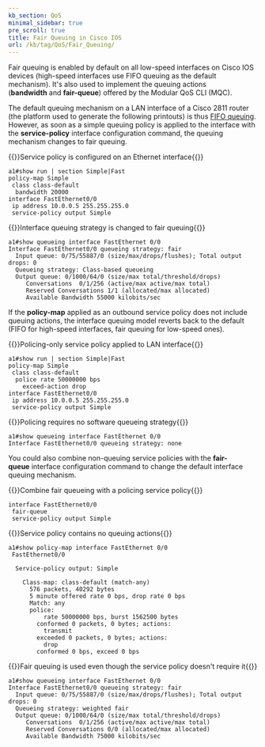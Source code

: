 ```yaml
---
kb_section: QoS
minimal_sidebar: true
pre_scroll: true
title: Fair Queuing in Cisco IOS
url: /kb/tag/QoS/Fair_Queuing/
---
```

Fair queuing is enabled by default on all low-speed interfaces on Cisco IOS devices (high-speed interfaces use FIFO queuing as the default mechanism). It's also used to implement the queuing actions (**bandwidth** and **fair-queue**) offered by the Modular QoS CLI (MQC).

The default queuing mechanism on a LAN interface of a Cisco 2811 router (the platform used to generate the following printouts) is thus [FIFO queuing](/kb/tag/QoS/FIFO_Queuing/). However, as soon as a simple queuing policy is applied to the interface with the **service-policy** interface configuration command, the queuing mechanism changes to fair queuing.

{{<cc>}}Service policy is configured on an Ethernet interface{{</cc>}}
```
a1#show run | section Simple|Fast
policy-map Simple
 class class-default
  bandwidth 20000
interface FastEthernet0/0
 ip address 10.0.0.5 255.255.255.0
 service-policy output Simple
```

{{<cc>}}Interface queuing strategy is changed to fair queuing{{</cc>}}
```
a1#show queueing interface FastEthernet 0/0
Interface FastEthernet0/0 queueing strategy: fair
  Input queue: 0/75/55887/0 (size/max/drops/flushes); Total output drops: 0
  Queueing strategy: Class-based queueing
  Output queue: 0/1000/64/0 (size/max total/threshold/drops)
     Conversations  0/1/256 (active/max active/max total)
     Reserved Conversations 1/1 (allocated/max allocated)
     Available Bandwidth 55000 kilobits/sec
```

If the **policy-map** applied as an outbound service policy does not include queuing actions, the interface queuing model reverts back to the default (FIFO for high-speed interfaces, fair queuing for low-speed ones).

{{<cc>}}Policing-only service policy applied to LAN interface{{</cc>}}
```
a1#show run | section Simple|Fast
policy-map Simple
 class class-default
  police rate 50000000 bps
    exceed-action drop
interface FastEthernet0/0
 ip address 10.0.0.5 255.255.255.0
 service-policy output Simple
```

{{<cc>}}Policing requires no software queueing strategy{{</cc>}}
```
a1#show queueing interface FastEthernet 0/0
Interface FastEthernet0/0 queueing strategy: none
```

You could also combine non-queuing service policies with the **fair-queue** interface configuration command to change the default interface queuing mechanism.

{{<cc>}}Combine fair queueing with a policing service policy{{</cc>}}
```
interface FastEthernet0/0
 fair-queue
 service-policy output Simple
```

{{<cc>}}Service policy contains no queuing actions{{</cc>}}
```
a1#show policy-map interface FastEthernet 0/0
 FastEthernet0/0

  Service-policy output: Simple

    Class-map: class-default (match-any)
      576 packets, 40292 bytes
      5 minute offered rate 0 bps, drop rate 0 bps
      Match: any
      police:
          rate 50000000 bps, burst 1562500 bytes
        conformed 0 packets, 0 bytes; actions:
          transmit
        exceeded 0 packets, 0 bytes; actions:
          drop
        conformed 0 bps, exceed 0 bps
```

{{<cc>}}Fair queuing is used even though the service policy doesn't require it{{</cc>}}
```
a1#show queueing interface FastEthernet 0/0
Interface FastEthernet0/0 queueing strategy: fair
  Input queue: 0/75/55887/0 (size/max/drops/flushes); Total output drops: 0
  Queueing strategy: weighted fair
  Output queue: 0/1000/64/0 (size/max total/threshold/drops)
     Conversations  0/1/256 (active/max active/max total)
     Reserved Conversations 0/0 (allocated/max allocated)
     Available Bandwidth 75000 kilobits/sec
```

<!-- no diagrams -->
 